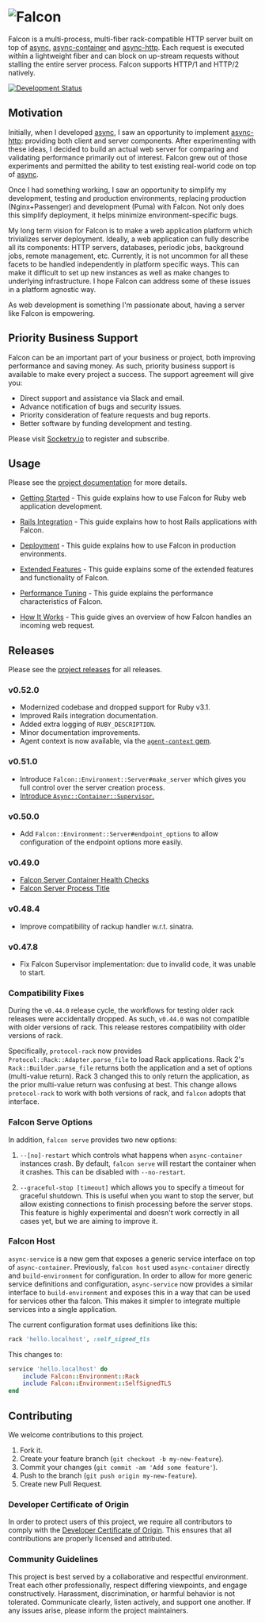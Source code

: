 # ![Falcon](assets/logo.webp)

Falcon is a multi-process, multi-fiber rack-compatible HTTP server built on top of [async](https://github.com/socketry/async), [async-container](https://github.com/socketry/async-container) and [async-http](https://github.com/socketry/async-http). Each request is executed within a lightweight fiber and can block on up-stream requests without stalling the entire server process. Falcon supports HTTP/1 and HTTP/2 natively.

[![Development Status](https://github.com/socketry/falcon/workflows/Test/badge.svg)](https://github.com/socketry/falcon/actions?workflow=Test)

## Motivation

Initially, when I developed [async](https://github.com/socketry/async), I saw an opportunity to implement [async-http](https://github.com/socketry/async-http): providing both client and server components. After experimenting with these ideas, I decided to build an actual web server for comparing and validating performance primarily out of interest. Falcon grew out of those experiments and permitted the ability to test existing real-world code on top of [async](https://github.com/socketry/async).

Once I had something working, I saw an opportunity to simplify my development, testing and production environments, replacing production (Nginx+Passenger) and development (Puma) with Falcon. Not only does this simplify deployment, it helps minimize environment-specific bugs.

My long term vision for Falcon is to make a web application platform which trivializes server deployment. Ideally, a web application can fully describe all its components: HTTP servers, databases, periodic jobs, background jobs, remote management, etc. Currently, it is not uncommon for all these facets to be handled independently in platform specific ways. This can make it difficult to set up new instances as well as make changes to underlying infrastructure. I hope Falcon can address some of these issues in a platform agnostic way.

As web development is something I'm passionate about, having a server like Falcon is empowering.

## Priority Business Support

Falcon can be an important part of your business or project, both improving performance and saving money. As such, priority business support is available to make every project a success. The support agreement will give you:

  - Direct support and assistance via Slack and email.
  - Advance notification of bugs and security issues.
  - Priority consideration of feature requests and bug reports.
  - Better software by funding development and testing.

Please visit [Socketry.io](https://socketry.io) to register and subscribe.

## Usage

Please see the [project documentation](https://socketry.github.io/falcon/) for more details.

  - [Getting Started](https://socketry.github.io/falcon/guides/getting-started/index) - This guide explains how to use Falcon for Ruby web application development.

  - [Rails Integration](https://socketry.github.io/falcon/guides/rails-integration/index) - This guide explains how to host Rails applications with Falcon.

  - [Deployment](https://socketry.github.io/falcon/guides/deployment/index) - This guide explains how to use Falcon in production environments.

  - [Extended Features](https://socketry.github.io/falcon/guides/extended-features/index) - This guide explains some of the extended features and functionality of Falcon.

  - [Performance Tuning](https://socketry.github.io/falcon/guides/performance-tuning/index) - This guide explains the performance characteristics of Falcon.

  - [How It Works](https://socketry.github.io/falcon/guides/how-it-works/index) - This guide gives an overview of how Falcon handles an incoming web request.

## Releases

Please see the [project releases](https://socketry.github.io/falcon/releases/index) for all releases.

### v0.52.0

  - Modernized codebase and dropped support for Ruby v3.1.
  - Improved Rails integration documentation.
  - Added extra logging of `RUBY_DESCRIPTION`.
  - Minor documentation improvements.
  - Agent context is now available, via the [`agent-context` gem](https://github.com/ioquatix/agent-context).

### v0.51.0

  - Introduce <code class="language-ruby">Falcon::Environment::Server\#make\_server</code> which gives you full control over the server creation process.
  - [Introduce `Async::Container::Supervisor`.](https://socketry.github.io/falcon/releases/index#introduce-async::container::supervisor.)

### v0.50.0

  - Add <code class="language-ruby">Falcon::Environment::Server\#endpoint\_options</code> to allow configuration of the endpoint options more easily.

### v0.49.0

  - [Falcon Server Container Health Checks](https://socketry.github.io/falcon/releases/index#falcon-server-container-health-checks)
  - [Falcon Server Process Title](https://socketry.github.io/falcon/releases/index#falcon-server-process-title)

### v0.48.4

  - Improve compatibility of rackup handler w.r.t. sinatra.

### v0.47.8

  - Fix Falcon Supervisor implementation: due to invalid code, it was unable to start.

### Compatibility Fixes

During the `v0.44.0` release cycle, the workflows for testing older rack releases were accidentally dropped. As such, `v0.44.0` was not compatible with older versions of rack. This release restores compatibility with older versions of rack.

Specifically, `protocol-rack` now provides `Protocol::Rack::Adapter.parse_file` to load Rack applications. Rack 2's `Rack::Builder.parse_file` returns both the application and a set of options (multi-value return). Rack 3 changed this to only return the application, as the prior multi-value return was confusing at best. This change allows `protocol-rack` to work with both versions of rack, and `falcon` adopts that interface.

### Falcon Serve Options

In addition, `falcon serve` provides two new options:

1.  `--[no]-restart` which controls what happens when `async-container` instances crash. By default, `falcon serve` will restart the container when it crashes. This can be disabled with `--no-restart`.

2.  `--graceful-stop [timeout]` which allows you to specify a timeout for graceful shutdown. This is useful when you want to stop the server, but allow existing connections to finish processing before the server stops. This feature is highly experimental and doesn't work correctly in all cases yet, but we are aiming to improve it.

### Falcon Host

`async-service` is a new gem that exposes a generic service interface on top of `async-container`. Previously, `falcon host` used `async-container` directly and `build-environment` for configuration. In order to allow for more generic service definitions and configuration, `async-service` now provides a similar interface to `build-environment` and exposes this in a way that can be used for services other tha falcon. This makes it simpler to integrate multiple services into a single application.

The current configuration format uses definitions like this:

``` ruby
rack 'hello.localhost', :self_signed_tls
```

This changes to:

``` ruby
service 'hello.localhost' do
	include Falcon::Environment::Rack
	include Falcon::Environment::SelfSignedTLS
end
```

## Contributing

We welcome contributions to this project.

1.  Fork it.
2.  Create your feature branch (`git checkout -b my-new-feature`).
3.  Commit your changes (`git commit -am 'Add some feature'`).
4.  Push to the branch (`git push origin my-new-feature`).
5.  Create new Pull Request.

### Developer Certificate of Origin

In order to protect users of this project, we require all contributors to comply with the [Developer Certificate of Origin](https://developercertificate.org/). This ensures that all contributions are properly licensed and attributed.

### Community Guidelines

This project is best served by a collaborative and respectful environment. Treat each other professionally, respect differing viewpoints, and engage constructively. Harassment, discrimination, or harmful behavior is not tolerated. Communicate clearly, listen actively, and support one another. If any issues arise, please inform the project maintainers.
